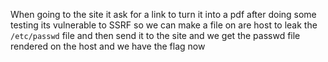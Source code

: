 When going to the site it ask for a link to turn it into a pdf after doing some testing its vulnerable to SSRF so we can make a file on are host to leak the `/etc/passwd` file and then send it to the site and we get the passwd file rendered on the host and we have the flag now 